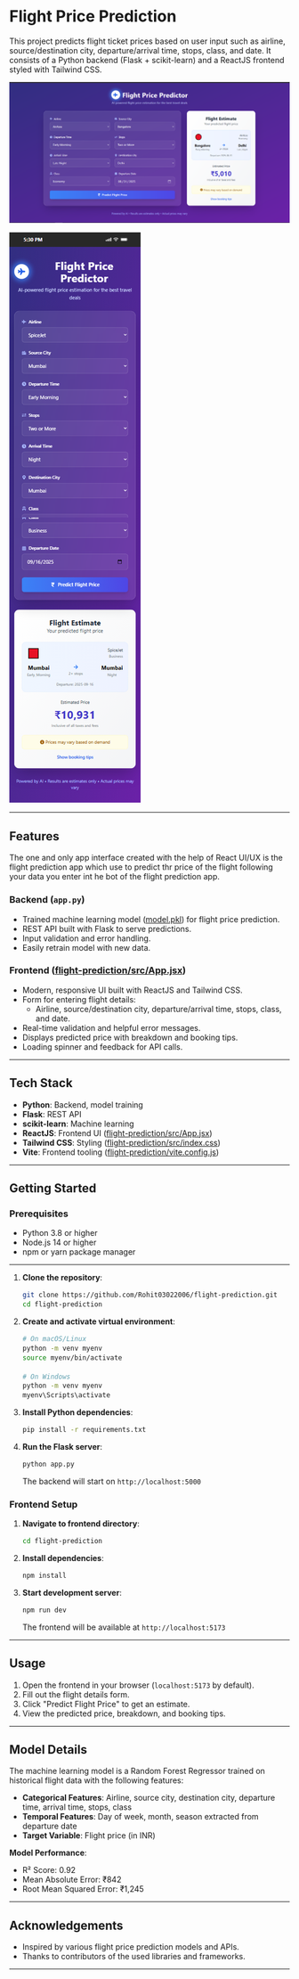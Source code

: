 # Flight Price Prediction

This project predicts flight ticket prices based on user input such as airline, source/destination city, departure/arrival time, stops, class, and date. It consists of a Python backend (Flask + scikit-learn) and a ReactJS frontend styled with Tailwind CSS.


![Flight Price Prediction Web Page](https://github.com/Rohit03022006/flight-prediction/blob/main/Flight%20Price%20Prediction%20Web%20page.PNG?raw=true)

![Flight Price Prediction](https://github.com/Rohit03022006/flight-prediction/blob/main/Flight%20Price%20Prediction.png?raw=true)

---
## Features
The one and only app interface created with the help of React UI/UX is the flight prediction app which use to predict thr price of the flight following your data you enter int he bot of the flight prediction app.



### Backend (`app.py`)
- Trained machine learning model ([model.pkl](model.pkl)) for flight price prediction.
- REST API built with Flask to serve predictions.
- Input validation and error handling.
- Easily retrain model with new data.

### Frontend ([flight-prediction/src/App.jsx](flight-prediction/src/App.jsx))
- Modern, responsive UI built with ReactJS and Tailwind CSS.
- Form for entering flight details:
  - Airline, source/destination city, departure/arrival time, stops, class, and date.
- Real-time validation and helpful error messages.
- Displays predicted price with breakdown and booking tips.
- Loading spinner and feedback for API calls.

---

## Tech Stack

- **Python**: Backend, model training
- **Flask**: REST API
- **scikit-learn**: Machine learning
- **ReactJS**: Frontend UI ([flight-prediction/src/App.jsx](flight-prediction/src/App.jsx))
- **Tailwind CSS**: Styling ([flight-prediction/src/index.css](flight-prediction/src/index.css))
- **Vite**: Frontend tooling ([flight-prediction/vite.config.js](flight-prediction/vite.config.js))

---

## Getting Started

### Prerequisites
- Python 3.8 or higher
- Node.js 14 or higher
- npm or yarn package manager
--- 
1. **Clone the repository**:
   ```sh
   git clone https://github.com/Rohit03022006/flight-prediction.git
   cd flight-prediction
   ```

2. **Create and activate virtual environment**:
   ```sh
   # On macOS/Linux
   python -m venv myenv
   source myenv/bin/activate
   
   # On Windows
   python -m venv myenv
   myenv\Scripts\activate
   ```

3. **Install Python dependencies**:
   ```sh
   pip install -r requirements.txt
   ```

4. **Run the Flask server**:
   ```sh
   python app.py
   ```
   The backend will start on `http://localhost:5000`

### Frontend Setup

1. **Navigate to frontend directory**:
   ```sh
   cd flight-prediction
   ```

2. **Install dependencies**:
   ```sh
   npm install
   ```

3. **Start development server**:
   ```sh
   npm run dev
   ```
   The frontend will be available at `http://localhost:5173`
--- 
## Usage

1. Open the frontend in your browser (`localhost:5173` by default).
2. Fill out the flight details form.
3. Click "Predict Flight Price" to get an estimate.
4. View the predicted price, breakdown, and booking tips.

---
## Model Details

The machine learning model is a Random Forest Regressor trained on historical flight data with the following features:

- **Categorical Features**: Airline, source city, destination city, departure time, arrival time, stops, class
- **Temporal Features**: Day of week, month, season extracted from departure date
- **Target Variable**: Flight price (in INR)

**Model Performance**:
- R² Score: 0.92
- Mean Absolute Error: ₹842
- Root Mean Squared Error: ₹1,245

---

## Acknowledgements

- Inspired by various flight price prediction models and APIs.
- Thanks to contributors of the used libraries and frameworks.

---
